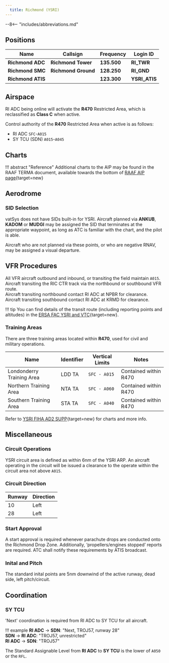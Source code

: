 ```yaml
---
  title: Richmond (YSRI)
---
```


--8<-- "includes/abbreviations.md"

## Positions

| Name               | Callsign       | Frequency        | Login ID              |
| ------------------ | -------------- | ---------------- | --------------------------------------|
| **Richmond ADC**    | **Richmond Tower**  | **135.500**         | **RI_TWR**        |
| **Richmond SMC**    | **Richmond Ground**  | **128.250**      | **RI_GND**        |
| **Richmond ATIS**    |   | **123.300**         | **YSRI_ATIS**       |

## Airspace
RI ADC being online will activate the **R470** Restricted Area, which is reclassified as **Class C** when active.

Control authority of the **R470** Restricted Area when active is as follows:

- RI ADC `SFC`-`A015`
- SY TCU (SDN) `A015`-`A045`

## Charts
!!! abstract "Reference"
    Additional charts to the AIP may be found in the RAAF TERMA document, available towards the bottom of [RAAF AIP page](https://ais-af.airforce.gov.au/australian-aip){target=new}

## Aerodrome
### SID Selection
vatSys does not have SIDs built-in for YSRI. Aircraft planned via **ANKUB**, **KADOM** or **MUDGI** may be assigned the SID that terminates at the appropriate waypoint, as long as ATC is familiar with the chart, and the pilot is able.

Aircraft who are not planned via these points, or who are negative RNAV, may be assigned a visual departure.

## VFR Procedures
All VFR aircraft outbound and inbound, or transiting the field maintain `A015`.  
Aircraft transiting the RIC CTR track via the northbound or southbound VFR route.  
Aircraft transiting northbound contact RI ADC at NPBR for clearance.  
Aircraft transiting southbound contact RI ADC at KRMD for clearance.  

!!! tip
    You can find details of the transit route (including reporting points and altitudes) in the [ERSA FAC YSRI and VTC](https://www.airservicesaustralia.com/aip/aip.asp){target=new}.

### Training Areas
There are three training areas located within **R470**, used for civil and military operations.

| **Name**                 | **Identifier** | **Vertical Limits** | **Notes**                        |
|-------------------------|---------------|---------------------|-----------------------------------|
| Londonderry Training Area | LDD TA        | `SFC - A015`        | Contained within R470             |
| Northern Training Area | NTA TA        | `SFC - A060`        | Contained within R470             |
| Southern Training Area | STA TA        | `SFC - A040`        | Contained within R470             |

Refer to [YSRI FIHA AD2 SUPP](https://ais-af.airforce.gov.au/australian-aip){target=new} for charts and more info.

## Miscellaneous
### Circuit Operations
YSRI circuit area is defined as within 6nm of the YSRI ARP. An aircraft operating in the circuit will be issued a clearance to the operate within the circuit area not above `A015`.

### Circuit Direction
| Runway | Direction |
| ------ | ----------|
| 10     | Left  |
| 28     | Left |

### Start Approval
A start approval is required whenever parachute drops are conducted onto the Richmond Drop Zone. Additionally, ‘propellers/engines stopped’ reports are required. ATC shall notify these requirements by ATIS broadcast.

### Inital and Pitch
The standard inital points are 5nm downwind of the active runway, dead side, left pitch/circuit.

## Coordination
### SY TCU
'Next' coordination is required from RI ADC to SY TCU for all aircraft.

!!! example
    <span class="hotline">**RI ADC** -> **SDN**</span>: "Next, TROJ57, runway 28"  
    <span class="hotline">**SDN** -> **RI ADC**</span>: "TROJ57, unrestricted"  
    <span class="hotline">**RI ADC** -> **SDN**</span>: "TROJ57"  

The Standard Assignable Level from **RI ADC** to **SY TCU** is the lower of `A050` or the `RFL`.  